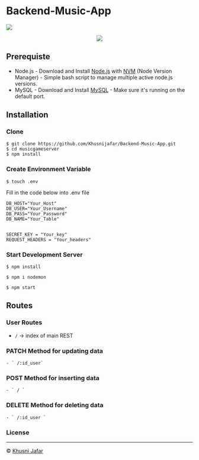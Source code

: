 # Backend-Music-App

![](https://img.shields.io/badge/Dependencies-Express-green.svg)

<p align="center">
  <a href="https://nodejs.org/">
    <img src="https://cdn-images-1.medium.com/max/871/1*d2zLEjERsrs1Rzk_95QU9A.png">
  </a>
</p>


## Prerequiste
- Node.js - Download and Install [Node.js](https://nodejs.org/en/) with [NVM](https://github.com/creationix/nvm) (Node Version Manager) - Simple bash script to manage multiple active node.js versions.
- MySQL - Download and Install [MySQL](https://www.mysql.com/downloads/) - Make sure it's running on the default port.  

## Installation
### Clone
```
$ git clone https://github.com/Khusnijafar/Backend-Music-App.git
$ cd musicgameserver
$ npm install
```

### Create Environment Variable
```
$ touch .env
```
Fill in the code below into .env file
```
DB_HOST="Your_Host"
DB_USER="Your_Username"
DB_PASS="Your_Password"
DB_NAME="Your_Table"


SECRET_KEY = "Your_key"
REQUEST_HEADERS = "Your_headers"

```
### Start Development Server
```
$ npm install
```
```
$ npm i nodemon
```
```
$ npm start
```

 ## Routes
  
### User Routes

   - ` / ` -> index of main REST

  
 ### PATCH Method for updating data
    
    - ` /:id_user`

 ### POST Method for inserting data

    - ` / `

 ### DELETE Method for deleting data

    - ` /:id_user `


### License
----

© [Khusni Jafar](https://github.com/Khusnijafar)
